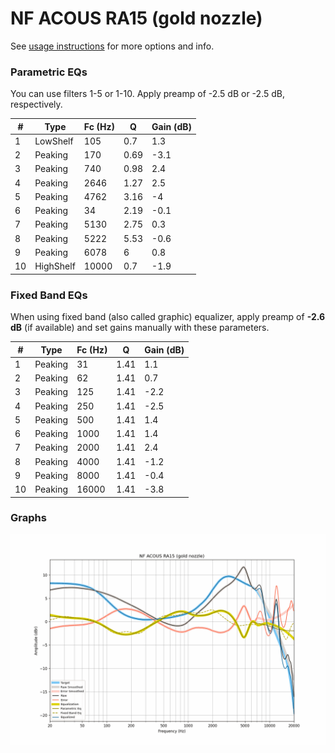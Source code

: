 # NF ACOUS RA15 (gold nozzle)
See [usage instructions](https://github.com/jaakkopasanen/AutoEq#usage) for more options and info.

### Parametric EQs
You can use filters 1-5 or 1-10. Apply preamp of -2.5 dB or -2.5 dB, respectively.

|   # | Type      |   Fc (Hz) |    Q |   Gain (dB) |
|-----|-----------|-----------|------|-------------|
|   1 | LowShelf  |       105 | 0.7  |         1.3 |
|   2 | Peaking   |       170 | 0.69 |        -3.1 |
|   3 | Peaking   |       740 | 0.98 |         2.4 |
|   4 | Peaking   |      2646 | 1.27 |         2.5 |
|   5 | Peaking   |      4762 | 3.16 |        -4   |
|   6 | Peaking   |        34 | 2.19 |        -0.1 |
|   7 | Peaking   |      5130 | 2.75 |         0.3 |
|   8 | Peaking   |      5222 | 5.53 |        -0.6 |
|   9 | Peaking   |      6078 | 6    |         0.8 |
|  10 | HighShelf |     10000 | 0.7  |        -1.9 |

### Fixed Band EQs
When using fixed band (also called graphic) equalizer, apply preamp of **-2.6 dB** (if available) and set gains manually with these parameters.

|   # | Type    |   Fc (Hz) |    Q |   Gain (dB) |
|-----|---------|-----------|------|-------------|
|   1 | Peaking |        31 | 1.41 |         1.1 |
|   2 | Peaking |        62 | 1.41 |         0.7 |
|   3 | Peaking |       125 | 1.41 |        -2.2 |
|   4 | Peaking |       250 | 1.41 |        -2.5 |
|   5 | Peaking |       500 | 1.41 |         1.4 |
|   6 | Peaking |      1000 | 1.41 |         1.4 |
|   7 | Peaking |      2000 | 1.41 |         2.4 |
|   8 | Peaking |      4000 | 1.41 |        -1.2 |
|   9 | Peaking |      8000 | 1.41 |        -0.4 |
|  10 | Peaking |     16000 | 1.41 |        -3.8 |

### Graphs
![](./NF%20ACOUS%20RA15%20(gold%20nozzle).png)
